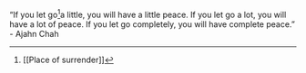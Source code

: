 “If you let go[^1]a little, you will have a little peace. If you let go a lot, you will have a lot of peace. If you let go completely, you will have complete peace.” - Ajahn Chah


[^1]: [[Place of surrender]]